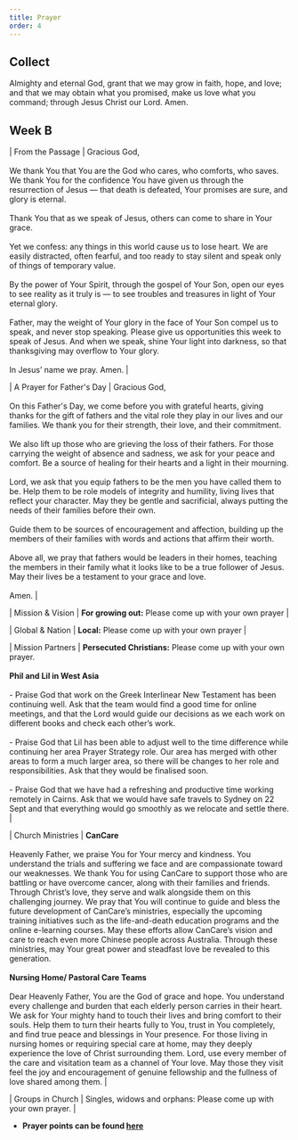 ```yaml
---
title: Prayer
order: 4
---
```


## Collect
Almighty and eternal God, grant that we may grow in faith, hope, and love; and that we may obtain what you promised, make us love what you command; through Jesus Christ our Lord. Amen.

## Week B
| From the Passage | Gracious God, <br><br>  We thank You that You are the God who cares, who comforts, who saves. We thank You for the confidence You have given us through the resurrection of Jesus — that death is defeated, Your promises are sure, and glory is eternal. <br><br> Thank You that as we speak of Jesus, others can come to share in Your grace. <br><br> Yet we confess: any things in this world cause us to lose heart. We are easily distracted, often fearful, and too ready to stay silent and speak only of things of temporary value. <br><br> By the power of Your Spirit, through the gospel of Your Son, open our eyes to see reality as it truly is — to see troubles and treasures in light of Your eternal glory. <br><br> Father, may the weight of Your glory in the face of Your Son compel us to speak, and never stop speaking. Please give us opportunities this week to speak of Jesus. And when we speak, shine Your light into darkness, so that thanksgiving may overflow to Your glory. <br><br> In Jesus’ name we pray. Amen. |

| A Prayer for Father's Day | Gracious God, <br><br> On this Father's Day, we come before you with grateful hearts, giving thanks for the gift of fathers and the vital role they play in our lives and our families. We thank you for their strength, their love, and their commitment. <br><br> We also lift up those who are grieving the loss of their fathers. For those carrying the weight of absence and sadness, we ask for your peace and comfort. Be a source of healing for their hearts and a light in their mourning. <br><br> Lord, we ask that you equip fathers to be the men you have called them to be. Help them to be role models of integrity and humility, living lives that reflect your character. May they be gentle and sacrificial, always putting the needs of their families before their own. <br><br> Guide them to be sources of encouragement and affection, building up the members of their families with words and actions that affirm their worth. <br><br> Above all, we pray that fathers would be leaders in their homes, teaching the members in their family what it looks like to be a true follower of Jesus. May their lives be a testament to your grace and love. <br><br> Amen. | 

| Mission & Vision | **For growing out:** Please come up with your own prayer |

| Global & Nation | **Local:** Please come up with your own prayer |

| Mission Partners | **Persecuted Christians:** Please come up with your own prayer. <br><br> **Phil and Lil in West Asia** <br><br>- Praise God that work on the Greek Interlinear New Testament has been continuing well. Ask that the team would find a good time for online meetings, and that the Lord would guide our decisions as we each work on different books and check each other’s work. <br><br> - Praise God that Lil has been able to adjust well to the time difference while continuing her area Prayer Strategy role. Our area has merged with other areas to form a much larger area, so there will be changes to her role and responsibilities. Ask that they would be finalised soon. <br><br> - Praise God that we have had a refreshing and productive time working remotely in Cairns. Ask that we would have safe travels to Sydney on 22 Sept and that everything would go smoothly as we relocate and settle there. |

| Church Ministries | **CanCare** <br><br> Heavenly Father, we praise You for Your mercy and kindness. You understand the trials and suffering we face and are compassionate toward our weaknesses. We thank You for using CanCare to support those who are battling or have overcome cancer, along with their families and friends. Through Christ’s love, they serve and walk alongside them on this challenging journey. We pray that You will continue to guide and bless the future development of CanCare’s ministries, especially the upcoming training initiatives such as the life-and-death education programs and the online e-learning courses. May these efforts allow CanCare’s vision and care to reach even more Chinese people across Australia. Through these ministries, may Your great power and steadfast love be revealed to this generation. <br><br> **Nursing Home/ Pastoral Care Teams** <br><br> Dear Heavenly Father, You are the God of grace and hope. You understand every challenge and burden that each elderly person carries in their heart. We ask for Your mighty hand to touch their lives and bring comfort to their souls. Help them to turn their hearts fully to You, trust in You completely, and find true peace and blessings in Your presence. For those living in nursing homes or requiring special care at home, may they deeply experience the love of Christ surrounding them. Lord, use every member of the care and visitation team as a channel of Your love. May those they visit feel the joy and encouragement of genuine fellowship and the fullness of love shared among them. |

| Groups in Church | Singles, widows and orphans: Please come up with your own prayer. |


- **Prayer points can be found [here](https://stgeorgeshurstville.org.au/prayer)**
